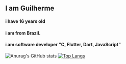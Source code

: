 ## I am Guilherme
#### i have 16 years old
#### i am from Brazil.
#### i am software developer "C, Flutter, Dart, JavaScript" 
![Anurag's GitHub stats](https://github-readme-stats.vercel.app/api?username=bfbfghb&show_icons=true&theme=radical)
[![Top Langs](https://github-readme-stats.vercel.app/api/top-langs/?username=bfbfghb&layout=compact)](https://github.com/anuraghazra/github-readme-stats)
<!---**bfbfghb/bfbfghb** is a ✨ _special_ ✨ repository because its `README.md` (this file) appears on your GitHub profile.
[![Anurag's GitHub stats](https://github-readme-stats.vercel.app/api?username=bfbfghb)](https://github.com/anuraghazra/github-readme-stats)
Here are some ideas to get you started:

- 🔭 I’m currently working on ...
- 🌱 I’m currently learning ...
- 👯 I’m looking to collaborate on ...
- 🤔 I’m looking for help with ...
- 💬 Ask me about ...
- 📫 How to reach me: ...
- 😄 Pronouns: ...
- ⚡ Fun fact: ...
-->
